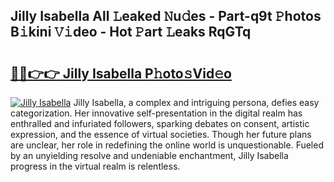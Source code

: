 ## Jilly Isabella All 𝙻eaked 𝙽u𝚍es - Part-q9t 𝙿hotos B𝚒kini 𝚅𝚒deo - Hot 𝙿art 𝙻eaks RqGTq

# <h2><a href="http://ld02bn.urlbe.top/?page=Jilly+Isabella">🔗🔗👉👉 Jilly Isabella P𝚑oto𝚜Vid𝚎o</a></h2>

[![Jilly Isabella](https://i.imgur.com/eBuTRDB.gif)](http://ld02bn.urlbe.top/?page=Jilly+Isabella)
Jilly Isabella, a complex and intriguing persona, defies easy categorization. Her innovative self-presentation in the digital realm has enthralled and infuriated followers, sparking debates on consent, artistic expression, and the essence of virtual societies. Though her future plans are unclear, her role in redefining the online world is unquestionable. Fueled by an unyielding resolve and undeniable enchantment, Jilly Isabella progress in the virtual realm is relentless.
